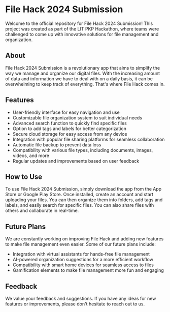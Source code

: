 # File Hack 2024 Submission

Welcome to the official repository for File Hack 2024 Submission! This project was created as part of the LIT PKP Hackathon, where teams were challenged to come up with innovative solutions for file management and organization.

## About

File Hack 2024 Submission is a revolutionary app that aims to simplify the way we manage and organize our digital files. With the increasing amount of data and information we have to deal with on a daily basis, it can be overwhelming to keep track of everything. That's where File Hack comes in.

## Features

- User-friendly interface for easy navigation and use
- Customizable file organization system to suit individual needs
- Advanced search function to quickly find specific files
- Option to add tags and labels for better categorization
- Secure cloud storage for easy access from any device
- Integration with popular file sharing platforms for seamless collaboration
- Automatic file backup to prevent data loss
- Compatibility with various file types, including documents, images, videos, and more
- Regular updates and improvements based on user feedback

## How to Use

To use File Hack 2024 Submission, simply download the app from the App Store or Google Play Store. Once installed, create an account and start uploading your files. You can then organize them into folders, add tags and labels, and easily search for specific files. You can also share files with others and collaborate in real-time.

## Future Plans

We are constantly working on improving File Hack and adding new features to make file management even easier. Some of our future plans include:

- Integration with virtual assistants for hands-free file management
- AI-powered organization suggestions for a more efficient workflow
- Compatibility with smart home devices for seamless access to files
- Gamification elements to make file management more fun and engaging

## Feedback

We value your feedback and suggestions. If you have any ideas for new features or improvements, please don't hesitate to reach out to us.